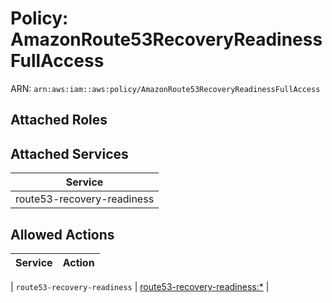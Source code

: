 # Policy: AmazonRoute53RecoveryReadinessFullAccess

ARN: `arn:aws:iam::aws:policy/AmazonRoute53RecoveryReadinessFullAccess`

## Attached Roles

## Attached Services

| Service |
|---------|
| route53-recovery-readiness |

## Allowed Actions

| Service | Action |
|:-------:|--------|

| `route53-recovery-readiness` | [route53-recovery-readiness:*](../actions.md#route53-recovery-readiness:all) |
